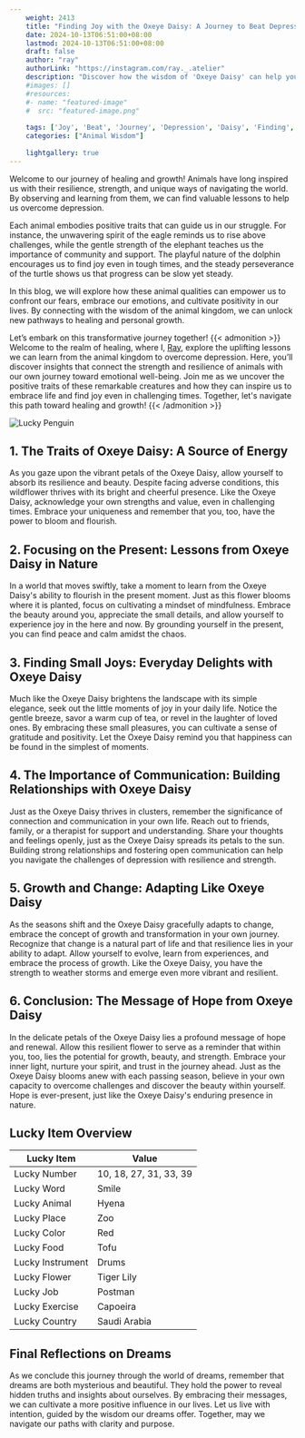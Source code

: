 ```yaml
---
    weight: 2413
    title: "Finding Joy with the Oxeye Daisy: A Journey to Beat Depression"  # Assuming 'title' column exists
    date: 2024-10-13T06:51:00+08:00
    lastmod: 2024-10-13T06:51:00+08:00
    draft: false
    author: "ray"
    authorLink: "https://instagram.com/ray._.atelier"
    description: "Discover how the wisdom of 'Oxeye Daisy' can help you overcome depression and find joy in your life journey."
    #images: []
    #resources:
    #- name: "featured-image"
    #  src: "featured-image.png"
    
    tags: ['Joy', 'Beat', 'Journey', 'Depression', 'Daisy', 'Finding', 'Oxeye']
    categories: ["Animal Wisdom"]
    
    lightgallery: true
---
```

    
Welcome to our journey of healing and growth! Animals have long inspired us with their resilience, strength, and unique ways of navigating the world. By observing and learning from them, we can find valuable lessons to help us overcome depression.

Each animal embodies positive traits that can guide us in our struggle. For instance, the unwavering spirit of the eagle reminds us to rise above challenges, while the gentle strength of the elephant teaches us the importance of community and support. The playful nature of the dolphin encourages us to find joy even in tough times, and the steady perseverance of the turtle shows us that progress can be slow yet steady.

In this blog, we will explore how these animal qualities can empower us to confront our fears, embrace our emotions, and cultivate positivity in our lives. By connecting with the wisdom of the animal kingdom, we can unlock new pathways to healing and personal growth.

Let’s embark on this transformative journey together!
{{< admonition >}}
Welcome to the realm of healing, where I, [Ray](https://instagram.com/ray._.atelier), explore the uplifting lessons we can learn from the animal kingdom to overcome depression. Here, you’ll discover insights that connect the strength and resilience of animals with our own journey toward emotional well-being. Join me as we uncover the positive traits of these remarkable creatures and how they can inspire us to embrace life and find joy even in challenging times. Together, let's navigate this path toward healing and growth!
{{< /admonition >}}

![Lucky Penguin](https://cdn.pixabay.com/photo/2024/09/07/02/34/penguins-9028827_1280.jpg "Lucky Penguin")

## 1. The Traits of Oxeye Daisy: A Source of Energy
As you gaze upon the vibrant petals of the Oxeye Daisy, allow yourself to absorb its resilience and beauty. Despite facing adverse conditions, this wildflower thrives with its bright and cheerful presence. Like the Oxeye Daisy, acknowledge your own strengths and value, even in challenging times. Embrace your uniqueness and remember that you, too, have the power to bloom and flourish.

## 2. Focusing on the Present: Lessons from Oxeye Daisy in Nature
In a world that moves swiftly, take a moment to learn from the Oxeye Daisy's ability to flourish in the present moment. Just as this flower blooms where it is planted, focus on cultivating a mindset of mindfulness. Embrace the beauty around you, appreciate the small details, and allow yourself to experience joy in the here and now. By grounding yourself in the present, you can find peace and calm amidst the chaos.

## 3. Finding Small Joys: Everyday Delights with Oxeye Daisy
Much like the Oxeye Daisy brightens the landscape with its simple elegance, seek out the little moments of joy in your daily life. Notice the gentle breeze, savor a warm cup of tea, or revel in the laughter of loved ones. By embracing these small pleasures, you can cultivate a sense of gratitude and positivity. Let the Oxeye Daisy remind you that happiness can be found in the simplest of moments.

## 4. The Importance of Communication: Building Relationships with Oxeye Daisy
Just as the Oxeye Daisy thrives in clusters, remember the significance of connection and communication in your own life. Reach out to friends, family, or a therapist for support and understanding. Share your thoughts and feelings openly, just as the Oxeye Daisy spreads its petals to the sun. Building strong relationships and fostering open communication can help you navigate the challenges of depression with resilience and strength.

## 5. Growth and Change: Adapting Like Oxeye Daisy
As the seasons shift and the Oxeye Daisy gracefully adapts to change, embrace the concept of growth and transformation in your own journey. Recognize that change is a natural part of life and that resilience lies in your ability to adapt. Allow yourself to evolve, learn from experiences, and embrace the process of growth. Like the Oxeye Daisy, you have the strength to weather storms and emerge even more vibrant and resilient.

## 6. Conclusion: The Message of Hope from Oxeye Daisy
In the delicate petals of the Oxeye Daisy lies a profound message of hope and renewal. Allow this resilient flower to serve as a reminder that within you, too, lies the potential for growth, beauty, and strength. Embrace your inner light, nurture your spirit, and trust in the journey ahead. Just as the Oxeye Daisy blooms anew with each passing season, believe in your own capacity to overcome challenges and discover the beauty within yourself. Hope is ever-present, just like the Oxeye Daisy's enduring presence in nature.


## Lucky Item Overview
| Lucky Item          | Value              |
|---------------|--------------------|
| Lucky Number        | 10, 18, 27, 31, 33, 39  |
| Lucky Word          | Smile |
| Lucky Animal        | Hyena |
| Lucky Place         | Zoo     |
| Lucky Color         | Red     |
| Lucky Food          | Tofu      |
| Lucky Instrument    | Drums |
| Lucky Flower        | Tiger Lily    |
| Lucky Job           | Postman       |
| Lucky Exercise      | Capoeira  |
| Lucky Country       | Saudi Arabia    |


##  Final Reflections on Dreams

As we conclude this journey through the world of dreams, remember that dreams are both mysterious and beautiful. They hold the power to reveal hidden truths and insights about ourselves. By embracing their messages, we can cultivate a more positive influence in our lives. Let us live with intention, guided by the wisdom our dreams offer. Together, may we navigate our paths with clarity and purpose.
